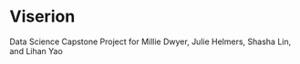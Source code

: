# Viserion
Data Science Capstone Project for Millie Dwyer, Julie Helmers, Shasha Lin, and Lihan Yao
